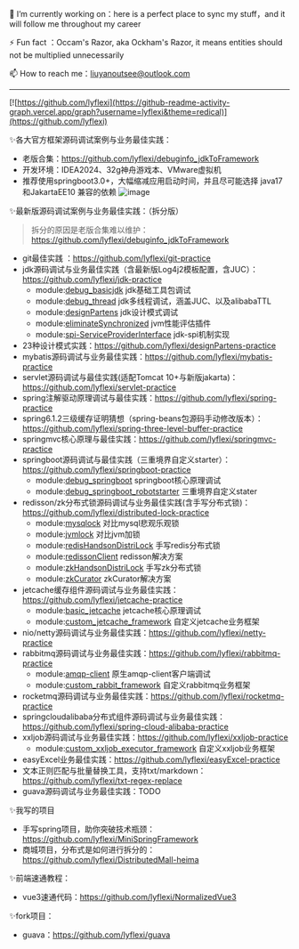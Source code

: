 🔭 I’m currently working on：here is a perfect place to sync my stuff，and it will follow me throughout my career

⚡ Fun fact ：Occam's Razor, aka Ockham's Razor, it means entities should not be multiplied unnecessarily

📫 How to reach me：liuyanoutsee@outlook.com

---
[![https://github.com/lyflexi](https://github-readme-activity-graph.vercel.app/graph?username=lyflexi&theme=redical)](https://github.com/lyflexi)



<!--
**lyflexi/lyflexi** is a ✨ _special_ ✨ repository because its `README.md` (this file) appears on your GitHub profile.

Here are some ideas to get you started:

- 🔭 I’m currently working on ...
- 🌱 I’m currently learning ...
- 👯 I’m looking to collaborate on ...
- 🤔 I’m looking for help with ...
- 💬 Ask me about ...
- 📫 How to reach me: ...
- 😄 Pronouns: ...
- ⚡ Fun fact: ...
-->
✨各大官方框架源码调试案例与业务最佳实践：
- 老版合集：https://github.com/lyflexi/debuginfo_jdkToFramework
- 开发环境：IDEA2024、32g神舟游戏本、VMware虚拟机
- 推荐使用springboot3.0+，大幅缩减应用启动时间，并且尽可能选择 java17和JakartaEE10 兼容的依赖
![image](https://github.com/user-attachments/assets/2184517f-d6ee-4885-8898-33ede83fa17d)

✨最新版源码调试案例与业务最佳实践：（拆分版）
> 拆分的原因是老版合集难以维护：https://github.com/lyflexi/debuginfo_jdkToFramework
- git最佳实践 ：https://github.com/lyflexi/git-practice
- jdk源码调试与业务最佳实践（含最新版Log4j2模板配置，含JUC）：https://github.com/lyflexi/jdk-practice
  - module:[debug_basicjdk](https://github.com/lyflexi/jdk-practice/tree/main/debug_basicjdk) jdk基础工具包调试
  - module:[debug_thread](https://github.com/lyflexi/jdk-practice/tree/main/debug_thread) jdk多线程调试，涵盖JUC、以及alibabaTTL
  - module:[designPartens](https://github.com/lyflexi/jdk-practice/tree/main/designPartens) jdk设计模式调试
  - module:[eliminateSynchronized](https://github.com/lyflexi/jdk-practice/tree/main/eliminateSynchronized) jvm性能评估插件
  - module:[spi-ServiceProviderInterface](https://github.com/lyflexi/jdk-practice/tree/main/spi-ServiceProviderInterface) jdk-spi机制实现
- 23种设计模式实践：https://github.com/lyflexi/designPartens-practice
- mybatis源码调试与业务最佳实践：https://github.com/lyflexi/mybatis-practice
- servlet源码调试与最佳实践(适配Tomcat 10+与新版jakarta)：https://github.com/lyflexi/servlet-practice
- spring注解驱动原理调试与最佳实践：https://github.com/lyflexi/spring-practice
- spring6.1.2三级缓存证明猜想（spring-beans包源码手动修改版本）：https://github.com/lyflexi/spring-three-level-buffer-practice
- springmvc核心原理与最佳实践：https://github.com/lyflexi/springmvc-practice
- springboot源码调试与最佳实践（三重境界自定义starter）：https://github.com/lyflexi/springboot-practice
  - module:[debug_springboot](https://github.com/lyflexi/springboot-practice/tree/main/debug_springboot) springboot核心原理调试
  - module:[debug_springboot_robotstarter](https://github.com/lyflexi/springboot-practice/tree/main/debug_springboot_robotstarter) 三重境界自定义stater
- redisson/zk分布式锁源码调试与业务最佳实践(含手写分布式锁)：https://github.com/lyflexi/distributed-lock-practice
  - module:[mysqlock](https://github.com/lyflexi/distributed-lock-practice/tree/main/mysqlock) 对比mysql悲观乐观锁
  - module:[jvmlock](https://github.com/lyflexi/distributed-lock-practice/tree/main/jvmlock) 对比jvm加锁
  - module:[redisHandsonDistriLock](https://github.com/lyflexi/distributed-lock-practice/tree/main/redisHandsonDistriLock) 手写redis分布式锁
  - module:[redissonClient](https://github.com/lyflexi/distributed-lock-practice/tree/main/redissonClient) redisson解决方案
  - module:[zkHandsonDistriLock](https://github.com/lyflexi/distributed-lock-practice/tree/main/zkHandsonDistriLock) 手写zk分布式锁
  - module:[zkCurator](https://github.com/lyflexi/distributed-lock-practice/tree/main/zkCurator) zkCurator解决方案
- jetcache缓存组件源码调试与业务最佳实践：https://github.com/lyflexi/jetcache-practice
  - module:[basic_jetcache](https://github.com/lyflexi/jetcache-practice/tree/main/basic_jetcache) jetcache核心原理调试
  - module:[custom_jetcache_framework](https://github.com/lyflexi/jetcache-practice/tree/main/custom_jetcache_framework) 自定义jetcache业务框架
- nio/netty源码调试与业务最佳实践：https://github.com/lyflexi/netty-practice
- rabbitmq源码调试与业务最佳实践：https://github.com/lyflexi/rabbitmq-practice
  - module:[amqp-client](https://github.com/lyflexi/rabbitmq-practice/tree/main/amqp-client) 原生amqp-client客户端调试
  - module:[custom_rabbit_framework](https://github.com/lyflexi/rabbitmq-practice/tree/main/custom_rabbit_framework) 自定义rabbitmq业务框架
- rocketmq源码调试与业务最佳实践：https://github.com/lyflexi/rocketmq-practice
- springcloudalibaba分布式组件源码调试与业务最佳实践：https://github.com/lyflexi/spring-cloud-alibaba-practice
- xxljob源码调试与业务最佳实践：https://github.com/lyflexi/xxljob-practice
  - module:[custom_xxljob_executor_framework](https://github.com/lyflexi/xxljob-practice/tree/main/custom_xxljob_executor_framework) 自定义xxljob业务框架
- easyExcel业务最佳实践：https://github.com/lyflexi/easyExcel-practice
- 文本正则匹配与批量替换工具，支持txt/markdown：https://github.com/lyflexi/txt-regex-replace
- guava源码调试与业务最佳实践：TODO

✨我写的项目
- 手写spring项目，助你突破技术瓶颈：https://github.com/lyflexi/MiniSpringFramework
- 商城项目，分布式是如何进行拆分的：https://github.com/lyflexi/DistributedMall-heima

✨前端速通教程：
- vue3速通代码：https://github.com/lyflexi/NormalizedVue3

✨fork项目：
- guava：https://github.com/lyflexi/guava
